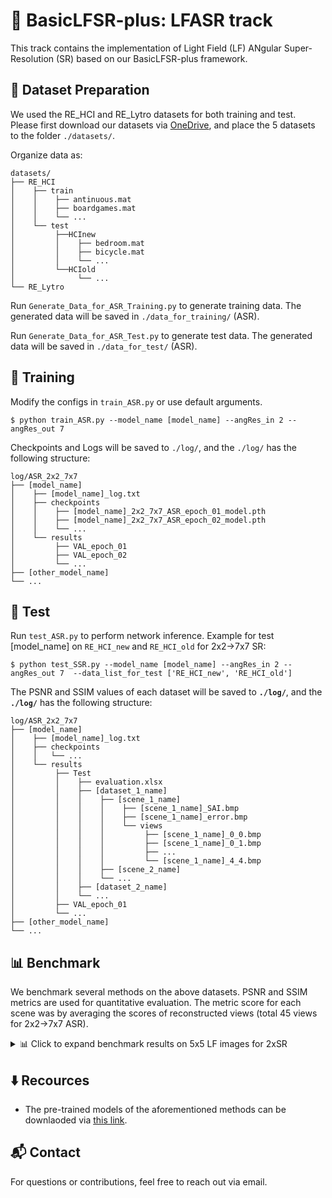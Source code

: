# 🧩 BasicLFSR-plus: LFASR track
This track contains the implementation of Light Field (LF) ANgular Super-Resolution (SR) based on our BasicLFSR-plus framework.


## 📂 Dataset Preparation

We used the RE_HCI and RE_Lytro datasets for both training and test. 
Please first download our datasets via [OneDrive](https://stuxidianeducn-my.sharepoint.com/:f:/g/personal/zyliang_stu_xidian_edu_cn/EklAQ0a4ftJLvEfjZ64UoWgBd5he4N37_VSM9u41XfocDQ), and place the 5 datasets to the folder `./datasets/`.

Organize data as:
  ```
  datasets/
  ├── RE_HCI
  │    ├── train
  │    │    ├── antinuous.mat
  │    │    ├── boardgames.mat
  │    │    └── ...
  │    └── test
  │         ├──HCInew
  │         │    ├── bedroom.mat
  │         │    ├── bicycle.mat
  │         │    └── ...
  │         └──HCIold
  │              └── ...
  └── RE_Lytro
  ```

Run `Generate_Data_for_ASR_Training.py` to generate training data. The generated data will be saved in `./data_for_training/` (ASR).

Run `Generate_Data_for_ASR_Test.py` to generate test data. The generated data will be saved in `./data_for_test/` (ASR).


## 🚀 Training

Modify the configs in `train_ASR.py` or use default arguments.

```
$ python train_ASR.py --model_name [model_name] --angRes_in 2 --angRes_out 7
```

Checkpoints and Logs will be saved to `./log/`, and the `./log/` has the following structure:

```
log/ASR_2x2_7x7
├── [model_name]
│    ├── [model_name]_log.txt
│    ├── checkpoints
│    │    ├── [model_name]_2x2_7x7_ASR_epoch_01_model.pth
│    │    ├── [model_name]_2x2_7x7_ASR_epoch_02_model.pth
│    │    └── ...
│    └── results
│         ├── VAL_epoch_01
│         ├── VAL_epoch_02
│         └── ...
├── [other_model_name]
└── ...
```


## 🧪 Test

Run `test_ASR.py` to perform network inference. Example for test [model_name] on `RE_HCI_new` and `RE_HCI_old` for 2x2->7x7 SR:
```
$ python test_SSR.py --model_name [model_name] --angRes_in 2 --angRes_out 7  --data_list_for_test ['RE_HCI_new', 'RE_HCI_old'] 
```

The PSNR and SSIM values of each dataset will be saved to **`./log/`**, and the **`./log/`** has the following structure:
```
log/ASR_2x2_7x7
├── [model_name]
│    ├── [model_name]_log.txt
│    ├── checkpoints
│    │   └── ...
│    └── results
│         ├── Test
│         │    ├── evaluation.xlsx
│         │    ├── [dataset_1_name]
│         │    │    ├── [scene_1_name]
│         │    │    │    ├── [scene_1_name]_SAI.bmp
│         │    │    │    ├── [scene_1_name]_error.bmp
│         │    │    │    └── views
│         │    │    │         ├── [scene_1_name]_0_0.bmp
│         │    │    │         ├── [scene_1_name]_0_1.bmp
│         │    │    │         ├── ...
│         │    │    │         └── [scene_1_name]_4_4.bmp
│         │    │    ├── [scene_2_name]
│         │    │    └── ...
│         │    ├── [dataset_2_name]
│         │    └── ...
│         ├── VAL_epoch_01
│         └── ...
├── [other_model_name]
└── ...
```


## 📊 Benchmark

We benchmark several methods on the above datasets. PSNR and SSIM metrics are used for quantitative evaluation.
The metric score for each scene was by averaging the scores of reconstructed views (total 45 views for 2x2->7x7 ASR). 


<details>
<summary>📊 Click to expand benchmark results on 5x5 LF images for 2xSR </summary>


<table>
  <thead>
    <tr>
      <th rowspan="2" style="text-align:center">Methods</th>
      <th rowspan="2" style="text-align:center">#Params.</th>
      <th colspan="2" style="text-align:center">Synthetic Test Sets</th>
      <th colspan="3" style="text-align:center">Real-World Test Sets</th>
    </tr>
    <tr>
      <th>HCInew</th>
      <th>HCIold</th>
      <th>30scenes</th>
      <th>Occlusions</th>
      <th>Reflective</th>
    </tr>
  </thead>
  <tbody>
    <tr>
      <td>Kalantari2016</td>
      <td>1.63M</td>
      <td>28.91/0.9150</td>
      <td>34.93/0.9405</td>
      <td>37.49/0.9839</td>
      <td>33.45/0.9689</td>
      <td>35.10/0.9709</td>
    </tr>
    <tr>
      <td>LFASR-geo</td>
      <td>1.01M</td>
      <td>32.23/0.9555</td>
      <td>38.40/0.9707</td>
      <td>38.45/0.9853</td>
      <td>35.28/0.9795</td>
      <td>35.46/0.9739</td>
    </tr>
    <tr>
      <td>FS-GAF</td>
      <td>1.54M</td>
      <td>34.28/0.9725</td>
      <td>39.21/0.9808</td>
      <td>40.52/0.9918</td>
      <td>36.77/0.9849</td>
      <td>36.84/0.9777</td>
    </tr>
    <tr>
      <td>Yeung2018</td>
      <td>0.88M</td>
      <td>32.09/0.9430</td>
      <td>40.44/0.9619</td>
      <td>42.21/0.9933</td>
      <td>38.09/0.9872</td>
      <td>38.35/0.9802 </td>
    </tr>
    <tr>
      <td>Pseudo4DCNN</td>
      <td>0.09M</td>
      <td>27.59/0.8752</td>
      <td>35.52/0.9327</td>
      <td>38.20/0.9758 </td>
      <td>35.55/0.9756</td>
      <td>37.18/0.9745</td>
    </tr>
    <tr>
      <td>P4DCNN</td>
      <td>0.26M</td>
      <td>29.56/0.9113</td>
      <td>36.60/0.9467</td>
      <td>39.75/0.9860</td>
      <td>36.52/0.9813</td>
      <td>37.56/0.9764</td>
    </tr>
    <tr>
      <td>SAA-Net</td>
      <td>0.74M</td>
      <td>30.10/0.9230</td>
      <td>36.14/0.9490</td>
      <td>39.77/0.9921</td>
      <td>36.68/0.9850</td>
      <td>37.42/0.9775</td>
    </tr>
    <tr>
      <td>DistgASR</td>
      <td>2.68M</td>
      <td>34.70/0.9735</td>
      <td>42.18/0.9782</td>
      <td>43.49/0.9952</td>
      <td>39.41/0.9905</td>
      <td>39.15/0.9797</td>
    </tr>
    <tr>
      <td>LFSAV</td>
      <td>1.39M</td>
      <td>32.44/0.9513</td>
      <td>41.14/0.9673</td>
      <td>42.72/0.9941</td>
      <td>38.52/0.9884</td>
      <td>38.75/0.9817</td>
    </tr>
    <tr>
      <td>LF-EASR</td>
      <td>6.77M</td>
      <td>33.65/0.9638</td>
      <td>40.83/0.9681</td>
      <td>41.47/0.9918</td>
      <td>37.65/0.9863</td>
      <td>38.21/0.9794</td>
    </tr>
    <tr>
      <td>EPIT-ASR</td>
      <td>1.03M</td>
      <td>34.76/0.9676</td>
      <td>42.26/0.9869</td>
      <td>43.54/0.9951</td>
      <td>39.43/0.9907</td>
      <td>39.19/0.9809</td>
    </tr>
  </tbody>
</table>
</details>



## ⬇️ Recources
* The pre-trained models of the aforementioned methods can be downlaoded via [this link](https://github.com/ZhengyuLeung/BasicLFSR-plus/releases).



## 📬 Contact
For questions or contributions, feel free to reach out via email.
